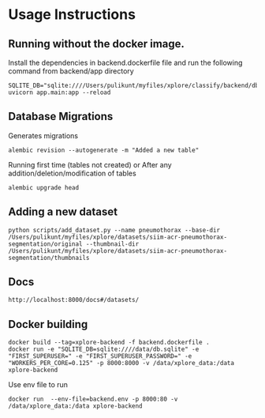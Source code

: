 
# Usage Instructions

## Running without the docker image.  

Install the dependencies in backend.dockerfile file and run the following command from
backend/app directory 

```
SQLITE_DB="sqlite:////Users/pulikunt/myfiles/xplore/classify/backend/db.sqlite" uvicorn app.main:app --reload 
```

## Database Migrations

Generates migrations

```
alembic revision --autogenerate -m "Added a new table"
```

Running first time (tables not created) or After any addition/deletion/modification of tables

```
alembic upgrade head
```

## Adding a new dataset

```
python scripts/add_dataset.py --name pneumothorax --base-dir /Users/pulikunt/myfiles/xplore/datasets/siim-acr-pneumothorax-segmentation/original --thumbnail-dir /Users/pulikunt/myfiles/xplore/datasets/siim-acr-pneumothorax-segmentation/thumbnails
```


## Docs

```
http://localhost:8000/docs#/datasets/
```

## Docker building
```
docker build --tag=xplore-backend -f backend.dockerfile .
docker run -e "SQLITE_DB=sqlite:////data/db.sqlite" -e "FIRST_SUPERUSER=" -e "FIRST_SUPERUSER_PASSWORD=" -e "WORKERS_PER_CORE=0.125" -p 8000:8000 -v /data/xplore_data:/data xplore-backend
```

Use env file to run
```
docker run  --env-file=backend.env -p 8000:80 -v /data/xplore_data:/data xplore-backend
```

